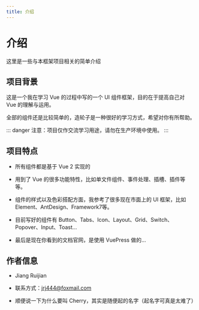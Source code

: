 ```yaml
---
title: 介绍
---
```

# 介绍

这里是一些与本框架项目相关的简单介绍

## 项目背景

这是一个我在学习 Vue 的过程中写的一个 UI 组件框架，目的在于提高自己对 Vue 的理解与运用。

全部的组件还是比较简单的，造轮子是一种很好的学习方式，希望对你有所帮助。

::: danger
注意：项目仅作交流学习用途，请勿在生产环境中使用。
:::

## 项目特点

- 所有组件都是基于 Vue 2 实现的

- 用到了 Vue 的很多功能特性，比如单文件组件、事件处理、插槽、插件等等。

- 组件的样式以及色彩搭配方面，我参考了很多现在市面上的 UI 框架，比如 Element、AntDesign、Framework7等。

- 目前写好的组件有 Button、Tabs、Icon、Layout、Grid、Switch、Popover、Input、Toast...

- 最后是现在你看到的文档官网，是使用 VuePress 做的...

## 作者信息

- Jiang Ruijian

- 联系方式：jrj444@foxmail.com

- 顺便说一下为什么要叫 Cherry，其实是随便起的名字（起名字可真是太难了）